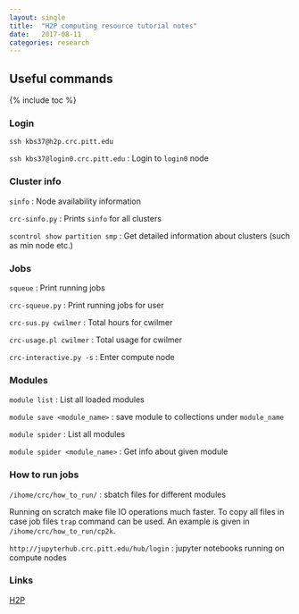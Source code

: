 ```yaml
---
layout: single
title:  "H2P computing resource tutorial notes"
date:   2017-08-11
categories: research
---
```

Useful commands
---------------

{% include toc %}

### Login

`ssh kbs37@h2p.crc.pitt.edu`

`ssh kbs37@login0.crc.pitt.edu` : Login to `login0` node

### Cluster info

`sinfo` : Node availability information

`crc-sinfo.py` : Prints `sinfo` for all clusters

`scontrol show partition smp` : Get detailed information about clusters (such as min node etc.)

### Jobs

`squeue` : Print running jobs

`crc-squeue.py` : Print running jobs for user

`crc-sus.py cwilmer` : Total hours for cwilmer

`crc-usage.pl cwilmer` : Total usage for cwilmer

`crc-interactive.py -s` : Enter compute node

### Modules

`module list` : List all loaded modules

`module save <module_name>` : save module to collections under `module_name`

`module spider` : List all modules

`module spider <module_name>` : Get info about given module

### How to run jobs

`/ihome/crc/how_to_run/` : sbatch files for different modules

Running on scratch make file IO operations much faster. To copy all files in case job files `trap` command can be used. An example is given in `/ihome/crc/how_to_run/cp2k`.

`http://jupyterhub.crc.pitt.edu/hub/login` : jupyter notebooks running on compute nodes

### Links

[H2P](https://crc.pitt.edu/documentation/h2p/)
